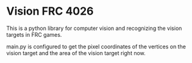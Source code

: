 <h1>Vision FRC 4026</h1>

This is a python library for computer vision and recognizing the vision targets in FRC games.

main.py is configured to get the pixel coordinates of the vertices on the vision target and the area of the vision target right now.
